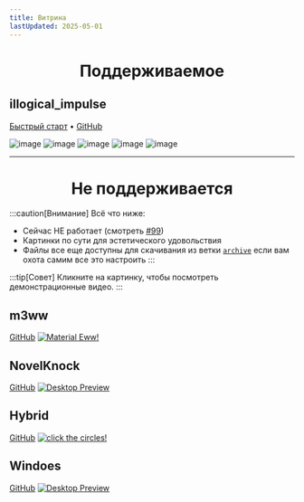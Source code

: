 ```yaml
---
title: Витрина
lastUpdated: 2025-05-01
---
```


<div align="center">
    <h1>Поддерживаемое</h1>
</div>

## illogical_impulse
[Быстрый старт](../../i-i/01setup)    •    [GitHub](https://github.com/end-4/dots-hyprland)

![image](https://repository-images.githubusercontent.com/583820372/55988d08-a8db-421a-8761-f6e98ea89ce3)
![image](/dots-hyprland-wiki/screenshots/i-i.2.png)
![image](/dots-hyprland-wiki/screenshots/i-i.3.png)
![image](/dots-hyprland-wiki/screenshots/i-i.4.png)
![image](/dots-hyprland-wiki/screenshots/i-i.5.png)

---

<div align="center">
    <h1>Не поддерживается</h1>
</div>

:::caution[Внимание]
Всё что ниже:
- Сейчас НЕ работает (смотреть [#99](https://github.com/end-4/dots-hyprland/issues/99))
- Картинки по сути для эстетического удовольствия
- Файлы все еще доступны для скачивания из ветки [`archive`](https://github.com/end-4/dots-hyprland/tree/archive) если вам охота самим все это настроить
:::

:::tip[Совет]
Кликните на картинку, чтобы посмотреть демонстрационные видео.
:::

## m3ww
[GitHub](https://github.com/end-4/dots-hyprland/tree/archive)
<a href="https://streamable.com/85ch8x">
 <img src="/dots-hyprland-wiki/screenshots/m3ww.1.png" alt="Material Eww!">
</a>

## NovelKnock
[GitHub](https://github.com/end-4/dots-hyprland/tree/archive)
<a href="https://streamable.com/7vo61k">
 <img src="/dots-hyprland-wiki/screenshots/n-k.1.png" alt="Desktop Preview">
</a>

## Hybrid
[GitHub](https://github.com/end-4/dots-hyprland/tree/archive)
<a href="https://streamable.com/4oogot">
 <img src="/dots-hyprland-wiki/screenshots/hybrid.1.png" alt="click the circles!">
</a>

## Windoes
[GitHub](https://github.com/end-4/dots-hyprland/tree/archive)
<a href="https://streamable.com/5qx614">
 <img src="/dots-hyprland-wiki/screenshots/windoes.1.png" alt="Desktop Preview">
</a>
